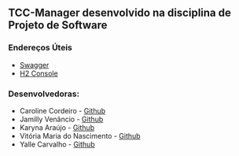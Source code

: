 ## TCC-Manager desenvolvido na disciplina de Projeto de Software

### Endereços Úteis
- [Swagger](http://localhost:8080/swagger-ui/index.html)
- [H2 Console](http://localhost:8080/h2-console)

### Desenvolvedoras:
- Caroline Cordeiro - [Github](https://github.com/carolcordeiro)
- Jamilly Venâncio - [Github](https://github.com/venanciojamilly)
- Karyna Araújo - [Github](https://github.com/karynaraujo)
- Vitória Maria do Nascimento - [Github](https://github.com/Vitoria-Maria0912)
- Yalle Carvalho - [Github](https://github.com/yallecarvalho)

